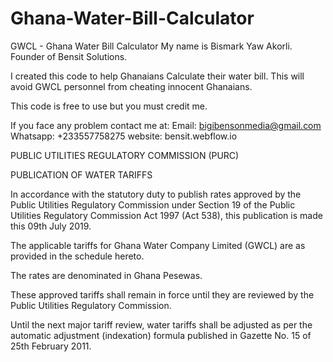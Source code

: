 # Ghana-Water-Bill-Calculator
GWCL - Ghana Water Bill Calculator
My name is Bismark Yaw Akorli. Founder of Bensit Solutions.

I created this code to help Ghanaians Calculate their water bill. This will avoid GWCL personnel from cheating innocent Ghanaians.

This code is free to use but you must credit me.

If you face any problem contact me at:
Email: bigibensonmedia@gmail.com
Whatsapp: +233557758275
website: bensit.webflow.io 


PUBLIC UTILITIES REGULATORY COMMISSION (PURC)

PUBLICATION OF WATER TARIFFS

In accordance with the statutory duty to publish rates approved by the Public Utilities Regulatory Commission under Section 19 of the Public Utilities Regulatory Commission Act 1997 (Act 538), this publication is made this 09th  July 2019.

The applicable tariffs for Ghana Water Company Limited (GWCL) are as provided in the schedule hereto.

The rates are denominated in Ghana Pesewas.

These approved tariffs shall remain in force until they are reviewed by the Public Utilities Regulatory Commission.

Until the next major tariff review, water tariffs shall be adjusted as per the automatic adjustment (indexation) formula published in Gazette No. 15 of 25th February 2011.
